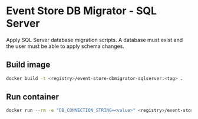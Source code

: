 # Event Store DB Migrator - SQL Server

Apply SQL Server database migration scripts.
A database must exist and the user must be able to apply schema changes.

## Build image

```bash
docker build -t <registry>/event-store-dbmigrator-sqlserver:<tag> .
```

## Run container

```bash
docker run --rm -e "DB_CONNECTION_STRING=<value>" <registry>/event-store-dbmigrator-sqlserver:<tag>
```